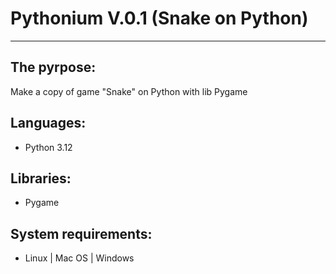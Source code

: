 # Pythonium V.0.1 (Snake on Python)
___
## The pyrpose:
Make a copy of game "Snake" on Python with lib Pygame

## Languages:
- Python 3.12
## Libraries:
- Pygame
## System requirements:
- Linux | Mac OS | Windows


